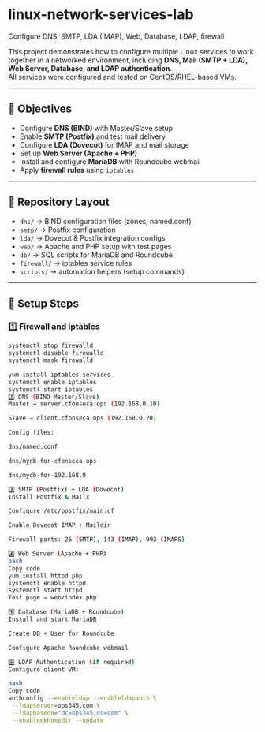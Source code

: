 # linux-network-services-lab
Configure DNS, SMTP, LDA (IMAP), Web, Database, LDAP, firewall

This project demonstrates how to configure multiple Linux services to work together in a networked environment, including **DNS, Mail (SMTP + LDA), Web Server, Database, and LDAP authentication**.  
All services were configured and tested on CentOS/RHEL-based VMs.

---

## 🎯 Objectives
- Configure **DNS (BIND)** with Master/Slave setup
- Enable **SMTP (Postfix)** and test mail delivery
- Configure **LDA (Dovecot)** for IMAP and mail storage
- Set up **Web Server (Apache + PHP)**
- Install and configure **MariaDB** with Roundcube webmail
- Apply **firewall rules** using `iptables`

---

## 📂 Repository Layout
- `dns/` → BIND configuration files (zones, named.conf)
- `smtp/` → Postfix configuration
- `lda/` → Dovecot & Postfix integration configs
- `web/` → Apache and PHP setup with test pages
- `db/` → SQL scripts for MariaDB and Roundcube
- `firewall/` → iptables service rules
- `scripts/` → automation helpers (setup commands)

---

## 🚀 Setup Steps

### 1️⃣ Firewall and iptables
```bash
systemctl stop firewalld
systemctl disable firewalld
systemctl mask firewalld

yum install iptables-services
systemctl enable iptables
systemctl start iptables
2️⃣ DNS (BIND Master/Slave)
Master → server.cfonseca.ops (192.168.0.10)

Slave → client.cfonseca.ops (192.168.0.20)

Config files:

dns/named.conf

dns/mydb-for-cfonseca-ops

dns/mydb-for-192.168.0

3️⃣ SMTP (Postfix) + LDA (Dovecot)
Install Postfix & Mailx

Configure /etc/postfix/main.cf

Enable Dovecot IMAP + Maildir

Firewall ports: 25 (SMTP), 143 (IMAP), 993 (IMAPS)

4️⃣ Web Server (Apache + PHP)
bash
Copy code
yum install httpd php
systemctl enable httpd
systemctl start httpd
Test page → web/index.php

5️⃣ Database (MariaDB + Roundcube)
Install and start MariaDB

Create DB + User for Roundcube

Configure Apache Roundcube webmail

6️⃣ LDAP Authentication (if required)
Configure client VM:

bash
Copy code
authconfig --enableldap --enableldapauth \
 --ldapserver=ops345.com \
 --ldapbasedn="dc=ops345,dc=com" \
 --enablemkhomedir --update
